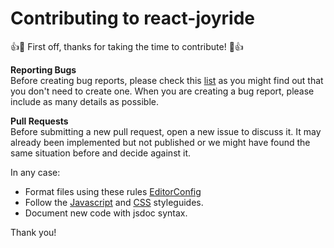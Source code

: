 # Contributing to react-joyride

:+1::tada: First off, thanks for taking the time to contribute! :tada::+1:

**Reporting Bugs**  
Before creating bug reports, please check this [list](https://github.com/gilbarbara/react-joyride/issues) as you might find out that you don't need to create one. When you are creating a bug report, please include as many details as possible.

**Pull Requests**  
Before submitting a new pull request, open a new issue to discuss it. It may already been implemented but not published or we might have found the same situation before and decide against it.  

In any case:  
- Format files using these rules [EditorConfig](https://github.com/gilbarbara/react-joyride/blob/master/.editorconfig)
- Follow the [Javascript](https://github.com/gilbarbara/react-joyride/blob/master/.eslintrc) and [CSS](https://github.com/gilbarbara/react-joyride/blob/master/.scss-lint.yml) styleguides.
- Document new code with jsdoc syntax.

Thank you!

